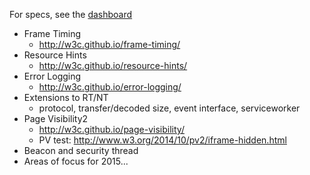 For specs, see the [dashboard](http://www.w3.org/wiki/Web_Performance/Publications)

* Frame Timing
  * http://w3c.github.io/frame-timing/
* Resource Hints
  * http://w3c.github.io/resource-hints/
* Error Logging
  * http://w3c.github.io/error-logging/
* Extensions to RT/NT
  * protocol, transfer/decoded size, event interface, serviceworker
* Page Visibility2
  * http://w3c.github.io/page-visibility/
  * PV test: http://www.w3.org/2014/10/pv2/iframe-hidden.html
* Beacon and security thread
* Areas of focus for 2015...
  

